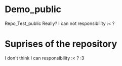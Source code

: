 # Demo_public
Repo_Test_public
Really? I can not responsibility :< ?
# Suprises of the repository
I don't think I can responsibility :< ? :3